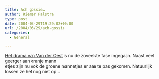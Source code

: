 ```yaml
---
title: Ach gossie…
author: Riemer Palstra
type: post
date: 2004-03-29T19:29:02+00:00
url: /2004/03/29/ach-gossie
categories:
  - General

---
```

[Het drama van Van der Oest][1] is nu de zoveelste fase ingegaan. Naast veel geerger aan oranje mann  
etjes zijn nu ook de groene mannetjes er aan te pas gekomen. Natuurlijk lossen ze het nog niet op&#8230;

 [1]: http://www.vanderoest.net/archives/000054.html